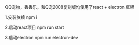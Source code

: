 QQ宠物，丢丢乐，和Q宠2008复刻版均使用了react + electron 框架

1.安装依赖
npm i

2.启动react项目
npm run start

3.启动electron
npm run electron-dev